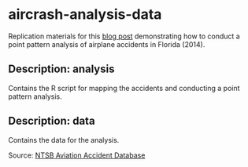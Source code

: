# aircrash-analysis-data
Replication materials for this [blog post](https://correlaid.org/blog/point-pattern-analysis/) demonstrating how to conduct a point pattern analysis of airplane accidents in Florida (2014).

## Description: analysis

Contains the R script for mapping the accidents and conducting a point pattern analysis.


## Description: data

Contains the data for the analysis. 

Source: [NTSB Aviation Accident Database](https://www.ntsb.gov/_layouts/ntsb.aviation/index.aspx)
